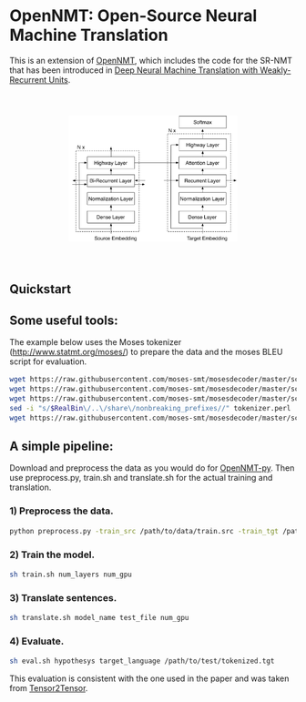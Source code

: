 # OpenNMT: Open-Source Neural Machine Translation

This is an extension of [OpenNMT](https://github.com/OpenNMT/OpenNMT),
which includes the code for the SR-NMT that has been introduced in 
[Deep Neural Machine Translation with Weakly-Recurrent Units](https://arxiv.org/abs/1805.04185). 

<center style="padding: 40px"><img width="70%" src="https://github.com/mattiadg/SR-NMT/blob/master/docs/img/architecture.png?raw=true" /></center>

## Quickstart

## Some useful tools:

The example below uses the Moses tokenizer (http://www.statmt.org/moses/) to prepare the data and the moses BLEU script for evaluation.

```bash
wget https://raw.githubusercontent.com/moses-smt/mosesdecoder/master/scripts/tokenizer/tokenizer.perl
wget https://raw.githubusercontent.com/moses-smt/mosesdecoder/master/scripts/share/nonbreaking_prefixes/nonbreaking_prefix.de
wget https://raw.githubusercontent.com/moses-smt/mosesdecoder/master/scripts/share/nonbreaking_prefixes/nonbreaking_prefix.en
sed -i "s/$RealBin\/..\/share\/nonbreaking_prefixes//" tokenizer.perl
wget https://raw.githubusercontent.com/moses-smt/mosesdecoder/master/scripts/generic/multi-bleu.perl
```

## A simple pipeline:

Download and preprocess the data as you would do for [OpenNMT-py](https://github.com/OpenNMT/OpenNMT-py).
Then use preprocess.py, train.sh and translate.sh for the actual training and translation.

### 1) Preprocess the data.

```bash
python preprocess.py -train_src /path/to/data/train.src -train_tgt /path/to/data/train.tgt -valid_src /path/to/data/valid.src -valid_tgt /path/to/data/valid.tgt -save_data /path/to/data/data
```

### 2) Train the model.

```bash
sh train.sh num_layers num_gpu
```

### 3) Translate sentences.

```bash
sh translate.sh model_name test_file num_gpu
```

### 4) Evaluate.
```bash
sh eval.sh hypothesys target_language /path/to/test/tokenized.tgt
```
This evaluation is consistent with the one used in the paper and was taken from [Tensor2Tensor](https://github.com/tensorflow/tensor2tensor/blob/master/tensor2tensor/utils/get_ende_bleu.sh).
